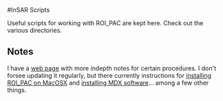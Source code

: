 #InSAR Scripts

Useful scripts for working with ROI_PAC are kept here. Check out the various directories.

## Notes
I have a [web page](http://scottyhq.github.io/blog) with more indepth notes for certain procedures. I don't forsee updating it regularly, but there currently instructions for [installing ROI_PAC on MacOSX](https://scottyhq.github.io/blog/2014/02/01/install-roipac-mac/) and [installing MDX software](https://scottyhq.github.io/blog/2014/02/03/install-mdx-mac/)... among a few other things.
